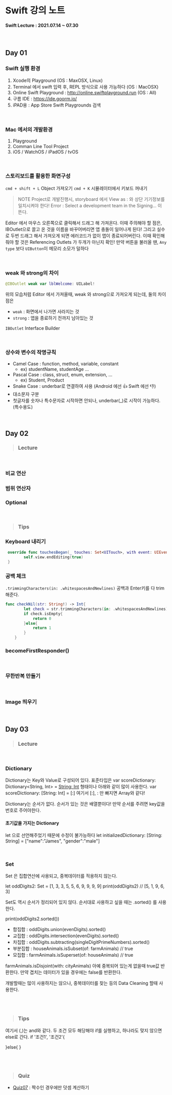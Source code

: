 # Swift 강의 노트

#### Swift Lecture : 2021.07.14 ~ 07.30
<br>


## Day 01 


### Swift 실행 환경
1. Xcode의 Playground (OS : MaxOSX, Linux)
2. Terminal 에서 swift 입력 후, REPL 방식으로 사용 가능하다 (OS : MacOSX)
3. Online Swift Playground : http://online.swiftplayground.run (OS : All)
4. 구름 IDE : https://ide.goorm.io/
5. iPAD용 : App Store Swift Playgrounds 검색

<br>

### Mac 에서의 개발환경
1. Playground
2. Comman Line Tool Project
3. iOS / WatchOS / iPadOS / tvOS

<br>

### 스토리보드를 활용한 화면구성

 `cmd + shift + L`  Object 가져오기
 `cmd + K` 시뮬레이터에서 키보드 꺼내기
 
  >NOTE
  > Project로 개발진행시, storyboard 에서 View as : 와 상단 기기정보를 일치시켜야 한다!
  > Error : Select a development team in the Signing... 이 뜬다. 

Editor 에서 마우스 오른쪽으로 클릭해서 드래그 해 가져온다. 이때 주의해야 할 점은, IBOutlet으로 끌고 온 것을 이름을 바꾸어버리면 앱 충돌이 일어나게 된다! 그리고 실수로 두번 드래그 해서 가져오게 되면 에러코드가 없이 앱이 종료되어버린다.
이때 확인해줘야 할 것은 Referencing Outlets 가 두개가 아닌지 확인!
만약 버튼을 불러올 땐, `Any type` 보다 `UIButton`이 메모리 소모가 덜하다

<br>

### weak 와 strong의 차이
```swift
@IBOutlet weak var lblWelcome: UILabel!
```
위의 모습처럼 Editor 에서 가져올때, weak 와 strong으로 가져오게 되는데, 둘의 차이점은
* `weak` : 화면에서 나가면 사라지는 것
* `strong` : 앱을 종료하기 전까지 남아있는 것

`IBOutlet` Interface Builder

<br>

### 상수와 변수의 작명규칙
* Camel Case : function, method, variable, constant
  + ex) studentName, studentAge ...
* Pascal Case : class, struct, enum, extension, ...
  + ex) Student, Product
* Snake Case : underbar로 연결하여 사용 (Android 에선 👍 Swift 에선 👎)
* 대소문자 구분
* 첫글자를 숫자나 특수문자로 시작하면 안되나, underbar(_)로 시작이 가능하다. (특수용도)

<br>

## Day 02

>### Lecture

<br>

### 비교 연산

### 범위 연산자

### Optional


<br>

>### Tips

### Keyboard 내리기
```swift
 override func touchesBegan(_ touches: Set<UITouch>, with event: UIEvent?) {
        self.view.endEditing(true)
 }
```


### 공백 체크

`.trimmingCharacters(in: .whitespacesAndNewlines)` 공백과 Enter키를 다 trim 해준다.
```swift
func checkNil(str: String!) -> Int{
        let check = str.trimmingCharacters(in: .whitespacesAndNewlines)
        if check.isEmpty{
            return 0
        }else{
            return 1
        }
    }
```

### becomeFirstResponder()

<br>

### 무한반복 만들기

<br>

### Image 띄우기

<br>

## Day 03 

>### Lecture

<br>

### Dictionary
Dictionary는 Key와 Value로 구성되어 있다. 
표준타입은 var scoreDictionary: Dictionary<String, Int> = [String: Int]() 형태이나 아래와 같이 많이 사용한다.
var scoreDictionary: [String: Int] = [:]
여기서 [:], : 만 빠지면 Array와 같다! 

Dictionary는 순서가 없다. 순서가 있는 것은 배열뿐이다! 만약 순서를 주려면 key값을 번호로 주어야한다.

#### 초기값을 가지는 Dictionary
let 으로 선언해주었기 때문에 수정이 불가능하다
let initializedDictionary: [String: String] = ["name":"James", "gender":"male"]


<br>


### Set

Set 은 집합연산에 사용되고, 중복데이터를 적용하지 않는다.

let oddDigits2: Set = [1, 3, 3, 5, 5, 6, 9, 9, 9, 9]
print(oddDigits2)  // [5, 1, 9, 6, 3]

Set도 역시 순서가 정리되어 있지 않다. 순서대로 사용하고 싶을 때는 .sorted() 를 사용한다.

print(oddDigits2.sorted())

* 합집합 : oddDigits.union(evenDigits).sorted()
* 교집합 : oddDigits.intersection(evenDigits).sorted()
* 차집합 : oddDigits.subtracting(singleDigitPrimeNumbers).sorted()  
* 부분집합 : houseAnimals.isSubset(of: farmAnimals)  // true
* 모집합 : farmAnimals.isSuperset(of: houseAnimals)  // true

farmAnimals.isDisjoint(with: cityAnimals)
아예 중복되어 있는게 없을때 true값 반환한다. 만약 겹치는 데이터가 있을 경우에는 false를 반환한다.

개발할때는 많이 사용하지는 않으나, 중복데이터를 찾는 등의 Data Cleaning 할때 사용한다.

   <br><br>

>### Tips
여기서 (,)는 and와 같다. 두 조건 모두 해당해야 if를 실행하고, 하나라도 맞지 않으면 else로 간다.
if '조건1', '조건2'{

}else{
}

   <br><br>

>### Quiz

* [Quiz07]() : 짝수인 경우에만 덧셈 계산하기

